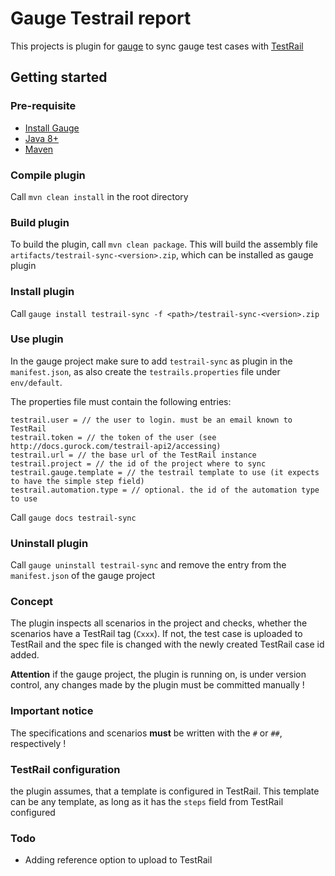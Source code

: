 # Gauge Testrail report

This projects is plugin for [gauge](http://getgauge.io) to sync gauge test cases with [TestRail](http://http://www.gurock.com/testrail/)

## Getting started

### Pre-requisite

- [Install Gauge](https://docs.gauge.org/installing.html#installation)
- [Java 8+](https://www.java.com/en/download/index.jsp)
- [Maven](https://maven.apache.org/install.html)

### Compile plugin
Call `mvn clean install` in the root directory

### Build plugin
To build the plugin, call `mvn clean package`.
This will build the assembly file `artifacts/testrail-sync-<version>.zip`, which can be installed as gauge plugin

### Install plugin
Call `gauge install testrail-sync -f <path>/testrail-sync-<version>.zip`

### Use plugin
In the gauge project make sure to add `testrail-sync` as plugin in the `manifest.json`, as also create the `testrails.properties` file under `env/default`.

The properties file must contain the following entries:
```
testrail.user = // the user to login. must be an email known to TestRail
testrail.token = // the token of the user (see http://docs.gurock.com/testrail-api2/accessing)
testrail.url = // the base url of the TestRail instance
testrail.project = // the id of the project where to sync
testrail.gauge.template = // the testrail template to use (it expects to have the simple step field)
testrail.automation.type = // optional. the id of the automation type to use
```

Call `gauge docs testrail-sync`

### Uninstall plugin
Call `gauge uninstall testrail-sync` and remove the entry from the `manifest.json` of the gauge project

### Concept
The plugin inspects all scenarios in the project and checks, whether the scenarios have a TestRail tag (`Cxxx`).
If not, the test case is uploaded to TestRail and the spec file is changed with the newly created TestRail case id added.

__Attention__ if the gauge project, the plugin is running on, is under version control, any changes made by the plugin must be committed manually !

### Important notice
The specifications and scenarios __must__ be written with the `#` or `##`, respectively !

### TestRail configuration
the plugin assumes, that a template is configured in TestRail. This template can be any template, as long as it has the `steps` field from TestRail configured

### Todo
* Adding reference option to upload to TestRail
